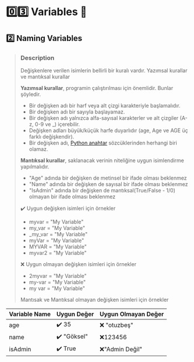 # :zero::three: Variables :bookmark:
## :two: Naming Variables
> ### Description
> Değişkenlere verilen isimlerin bellirli bir kuralı vardır. Yazımsal kurallar ve mantıksal kurallar
> 
> **Yazımsal kurallar**, programin çalıştırılması için önemlidir. Bunlar şöyledir.
> * Bir değişken adı bir harf veya alt çizgi karakteriyle başlamalıdır. 
> * Bir değişken adı bir sayıyla başlayamaz. 
> * Bir değişken adı yalnızca alfa-sayısal karakterler ve alt çizgiler (A-z, 0-9 ve _) içerebilir. 
> * Değişken adları büyük/küçük harfe duyarlıdır (age, Age ve AGE üç farklı değişkendir). 
> * Bir değişken adı, [Python anahtar](https://www.w3schools.com/python/python_ref_keywords.asp) sözcüklerinden herhangi biri olamaz.
> 
> **Mantıksal kurallar**, saklanacak verinin niteliğine uygun isimlendirme yapılmalıdır.
> * "Age" adında bir değişken de metinsel bir ifade olması beklenmez
> * "Name" adında bir değişken de sayısal bir ifade olması beklenmez
> * "IsAdmin" adında bir değişken de mantıksal(True/False - 1/0) olmayan bir ifade olması beklenmez
> 
> :heavy_check_mark: Uygun değişken isimleri için örnekler
> * myvar = "My Variable"
> * my_var = "My Variable"
> * _my_var = "My Variable"
> * myVar = "My Variable"
> * MYVAR = "My Variable"
> * myvar2 = "My Variable"
> 
> :x: Uygun olmayan değişken isimleri için örnekler
> * 2myvar = "My Variable"
> * my-var = "My Variable"
> * my var = "My Variable"
> 
> Mantısak ve Mantıksal olmayan değişken isimleri için örnekler

| Variable Name | Uygun Değer                 | Uygun Olmayan Değer |
|---------------|-----------------------------|---------------------|
| age           | :heavy_check_mark: 35       | :x: "otuzbeş"       |
| name          | :heavy_check_mark: "Göksel" | :x:123456           |
| isAdmin       | :heavy_check_mark: True     | :x:"Admin Değil"    |
